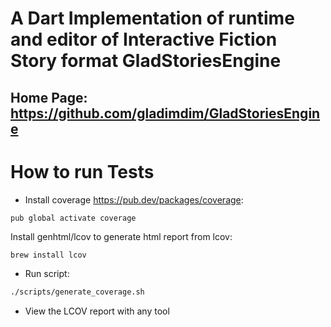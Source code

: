 # A Dart Implementation of runtime and editor of Interactive Fiction Story format GladStoriesEngine

## Home Page: https://github.com/gladimdim/GladStoriesEngine

# How to run Tests

- Install coverage https://pub.dev/packages/coverage:

```sh
pub global activate coverage
```

Install genhtml/lcov to generate html report from lcov:

```
brew install lcov
```

- Run script:

```sh
./scripts/generate_coverage.sh
```

- View the LCOV report with any tool